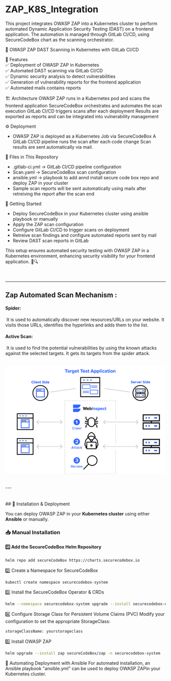 # ZAP_K8S_Integration
This project integrates OWASP ZAP into a Kubernetes cluster to perform automated Dynamic Application Security Testing (DAST) on a frontend application. The automation is managed through GitLab CI/CD, using SecureCodeBox chart as the scanning orchestrator.

🚀 OWASP ZAP DAST Scanning in Kubernetes with GitLab CI/CD

📌 Features <br/>
  ✅ Deployment of OWASP ZAP in Kubernetes <br/>
  ✅ Automated DAST scanning via GitLab CI/CD <br/>
  ✅ Dynamic security analysis to detect vulnerabilities <br/>
  ✅ Generation of vulnerability reports for the frontend application <br/>
  ✅ Automated mails contains reports <br/>

🏗️ Architecture
OWASP ZAP runs in a Kubernetes pod and scans the frontend application
SecureCodeBox orchestrates and automates the scan execution
GitLab CI/CD triggers scans after each deployment
Results are exported as reports and can be integrated into vulnerability management

⚙️ Deployment
  - OWASP ZAP is deployed as a Kubernetes Job via SecureCodeBox
  A GitLab CI/CD pipeline runs the scan after each code change
  Scan results are sent automatically via mail.

📜 Files in This Repository
  - .gitlab-ci.yml → GitLab CI/CD pipeline configuration
  - Scan.yaml → SecureCodeBox scan configuration
  - ansible.yml → playbook to add annd install secure code box repo and deploy ZAP in your cluster
  - Sample scan reports will be sent automatically using mailx after retreiving the report after the scan end
 
🚀 Getting Started
  - Deploy SecureCodeBox in your Kubernetes cluster using ansible playbook or manually
  - Apply the ZAP scan configuration
  - Configure GitLab CI/CD to trigger scans on deployment
  - Retreive scan findings and configure automated reports sent by mail
  - Review DAST scan reports in GitLab

This setup ensures automated security testing with OWASP ZAP in a Kubernetes environment, enhancing security visibility for your frontend application. 🚀🔍 </br></br></br>




---
## Zap Automated Scan Mechanism :

<h4>Spider:</h4> It is used to automatically discover new resources/URLs on your website. It visits those URLs, identifies the hyperlinks and adds them to the list. </br>

<h4>Active Scan:</h4> It is used to find the potential vulnerabilities by using the known attacks against the selected targets. It gets its targets from the spider attack. </br></br>

![ZAP Kubernetes Integration](https://github.com/HamzaBms/ZAP_K8S_Integration/blob/main/WebAppScanning.png)

</br>
---
</br></br></br>
## 🚀 Installation & Deployment  

You can deploy OWASP ZAP in your **Kubernetes cluster** using either **Ansible** or manually.

### 📥 Manual Installation  

#### 1️⃣ Add the SecureCodeBox Helm Repository  
```sh
helm repo add secureCodeBox https://charts.securecodebox.io
```
2️⃣ Create a Namespace for SecureCodeBox

```sh
kubectl create namespace securecodebox-system
```

3️⃣ Install the SecureCodeBox Operator & CRDs
```sh
helm --namespace securecodebox-system upgrade --install securecodebox-operator secureCodeBox/operator
```

4️⃣ Configure Storage Class for Persistent Volume Claims (PVC)
Modify your configuration to set the appropriate StorageClass:
```sh
storageClassName: yourstorageclass
```

5️⃣ Install OWASP ZAP
```sh
helm upgrade --install zap secureCodeBox/zap -n securecodebox-system
```

🔄 Automating Deployment with Ansible
For automated installation, an Ansible playbook "ansible.yml" can be used to deploy OWASP ZAPin your Kubernetes cluster.

